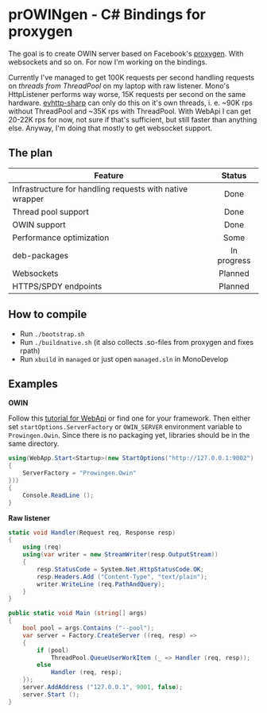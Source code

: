 prOWINgen - C# Bindings for proxygen
========================

The goal is to create OWIN server based on Facebook's [proxygen](https://github.com/facebook/proxygen/). With websockets and so on. For now I'm working on the bindings.

Currently I've managed to get 100K requests per second handling requests on *threads from ThreadPool* on my laptop with raw listener. Mono's HttpListener performs way worse, 15K requests per second on the same hardware. [evhttp-sharp](https://github.com/kekekeks/evhttp-sharp) can only do this on it's own threads, i. e. ~90K rps without ThreadPool and ~35K rps with ThreadPool. With WebApi I can get 20-22K rps for now, not sure if that's sufficient, but still faster than anything else. Anyway, I'm doing that mostly to get websocket support.


The plan
--------


|Feature|Status
| ------------- |:-------------:|
|Infrastructure for handling requests with native wrapper|Done|
|Thread pool support|Done|
|OWIN support|Done|
|Performance optimization|Some|
|deb-packages|In progress|
|Websockets|Planned|
|HTTPS/SPDY endpoints|Planned|


How to compile
--------------

- Run `./bootstrap.sh`
- Run `./buildnative.sh` (it also collects .so-files from proxygen and fixes rpath)
- Run `xbuild` in `managed` or just open `managed.sln` in MonoDevelop

Examples
-------

**OWIN**

Follow this [tutorial for WebApi](http://www.asp.net/web-api/overview/hosting-aspnet-web-api/use-owin-to-self-host-web-api) or find one for your framework. Then either set `startOptions.ServerFactory` or `OWIN_SERVER` environment variable to `Prowingen.Owin`. Since there is no packaging yet, libraries should be in the same directory.


```csharp
using(WebApp.Start<Startup>(new StartOptions("http://127.0.0.1:9002")
{
	ServerFactory = "Prowingen.Owin"
}))
{
	Console.ReadLine ();
}
```

**Raw listener**

```csharp
static void Handler(Request req, Response resp)
{
	using (req)
	using(var writer = new StreamWriter(resp.OutputStream))
	{
		resp.StatusCode = System.Net.HttpStatusCode.OK;
		resp.Headers.Add ("Content-Type", "text/plain");
		writer.WriteLine (req.PathAndQuery);
	}
}

public static void Main (string[] args)
{
	bool pool = args.Contains ("--pool");
	var server = Factory.CreateServer ((req, resp) =>
	{
		if (pool)
			ThreadPool.QueueUserWorkItem (_ => Handler (req, resp));
		else
			Handler (req, resp);
	});
	server.AddAddress ("127.0.0.1", 9001, false);
	server.Start ();
}
```


